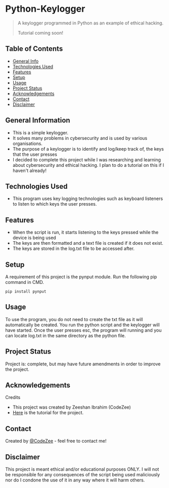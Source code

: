 # Python-Keylogger
> A keylogger programmed in Python as an example of ethical hacking.
> 
> Tutorial coming soon!

<!-- > Live demo [_here_](https://www.example.com). If you have the project hosted somewhere, include the link here. -->

## Table of Contents
* [General Info](#general-information)
* [Technologies Used](#technologies-used)
* [Features](#features)
* [Setup](#setup)
* [Usage](#usage)
* [Project Status](#project-status)
* [Acknowledgements](#acknowledgements)
* [Contact](#contact)
* [Disclaimer](#disclaimer)


## General Information
- This is a simple keylogger.
- It solves many problems in cybersecurity and is used by various organisations.
- The purpose of a keylogger is to identify and log/keep track of, the keys that the user presses
- I decided to complete this project while I was researching and learning about cybersecurity and ethical hacking. I plan to do a tutorial on this if I haven't already!


## Technologies Used
- This program uses key logging technologies such as keyboard listeners to listen to which keys the user presses.


## Features
- When the script is run, it starts listening to the keys pressed while the device is being used
- The keys are then formatted and a text file is created if it does not exist.
- The keys are stored in the log.txt file to be accessed after.


## Setup
A requirement of this project is the pynput module. Run the following pip command in CMD.

    pip install pynput


## Usage
To use the program, you do not need to create the txt file as it will automatically be created. You run the python script and the keylogger will have started. Once the user presses esc, the program will running and you can locate log.txt in the same directory as the python file.


## Project Status
Project is: complete, but may have future amendments in order to improve the project.


## Acknowledgements
Credits
- This project was created by Zeeshan Ibrahim (CodeZee)
- [Here](https://www.example.com/) is the tutorial for the project.


## Contact
Created by [@CodeZee](https://www.example.com) - feel free to contact me!


## Disclaimer
This project is meant ethical and/or educational purposes ONLY. I will not be responsible for any consequences of the script being used maliciously nor do I condone the use of it in any way where it will harm others.
